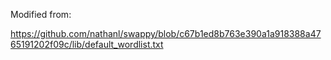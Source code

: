 Modified from:

https://github.com/nathanl/swappy/blob/c67b1ed8b763e390a1a918388a4765191202f09c/lib/default_wordlist.txt
